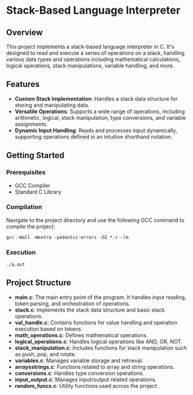 # Stack-Based Language Interpreter

## Overview
This project implements a stack-based language interpreter in C. It's designed to read and execute a series of operations on a stack, handling various data types and operations including mathematical calculations, logical operations, stack manipulations, variable handling, and more.

## Features
- **Custom Stack Implementation**: Handles a stack data structure for storing and manipulating data.
- **Versatile Operations**: Supports a wide range of operations, including arithmetic, logical, stack manipulation, type conversions, and variable assignments.
- **Dynamic Input Handling**: Reads and processes input dynamically, supporting operations defined in an intuitive shorthand notation.

## Getting Started

### Prerequisites
- GCC Compiler
- Standard C Library

### Compilation
Navigate to the project directory and use the following GCC command to compile the project:

```
gcc -Wall -Wextra -pedantic-errors -O2 *.c -lm
```

### Execution
```
./a.out
```

## Project Structure
- **main.c**: The main entry point of the program. It handles input reading, token parsing, and orchestration of operations.
- **stack.c**: Implements the stack data structure and basic stack operations.
- **val_handle.c**: Contains functions for value handling and operation execution based on tokens.
- **math_operations.c**: Defines mathematical operations.
- **logical_operations.c**: Handles logical operations like AND, OR, NOT.
- **stack_manipulation.c**: Includes functions for stack manipulation such as push, pop, and rotate.
- **variables.c**: Manages variable storage and retrieval.
- **arraysstrings.c**: Functions related to array and string operations.
- **conversions.c**: Handles type conversion operations.
- **input_output.c**: Manages input/output related operations.
- **random_funcs.c**: Utility functions used across the project.
